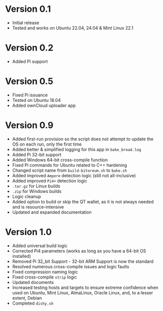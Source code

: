 # Version 0.1
- Initial release
- Tested and works on Ubuntu 22.04, 24.04 & Mint Linux 22.1

# Version 0.2
- Added Pi support

# Version 0.5
- Fixed Pi issuance
- Tested on Ubuntu 18.04
- Added ownCloud uploader app

# Version 0.9
- Added first-run provision so the script does not attempt to update the OS on each run, only the first time
- Added better & simplified logging for this app in `bake_bread.log`
- Added Pi 32-bit support
- Added Windows 64-bit cross-compile function
- Fixed Pi commands for Ubuntu related to C++ hardening
- Changed script name from `build-bitoreum.sh` to `bake.sh`
- Added improved `Ampere` detection logic (still not all-inclusive)
- Added improved `Pi4+` detection logic
- `.tar.gz` for Linux builds
- `.zip` for Windows builds
- Logic cleanup
- Added option to build or skip the QT wallet, as it is not always needed and is resource-intensive
- Updated and expanded documentation

# Version 1.0
- Added universal build logic
- Corrected Pi4 parameters (works as long as you have a 64-bit OS installed)
- Removed Pi 32_bit Support - 32-bit ARM Support is now the standard
- Resolved numerous cross-compile issues and logic faults
- Fixed compression naming logic
- Fixed cross-compile `strip` logic
- Updated documents
- Increased testing hosts and targets to ensure extreme confidence when used on Ubuntu, Mint Linux, AlmaLinux, Oracle Linux, and, to a lesser extent, Debian
- Completed `dishy.sh`

